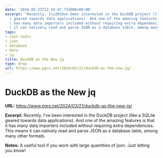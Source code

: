 ```yaml
---
date: '2024-03-23T12:18:47.733000+00:00'
excerpt: "Recently, I\u2019ve been interested in the DuckDB project (like a SQLite\
  \ geared towards data applications). And one of the amazing features is that it\
  \ has many data importers included without requiring extra dependencies. This means\
  \ it can natively read and parse JSON as a database table, among many other formats."
tags:
- cool-tools
- json
- database
- data
- jq
title: DuckDB as the New jq
type: drop
url: https://www.pgrs.net/2024/03/21/duckdb-as-the-new-jq/
---
```


# DuckDB as the New jq

**URL:** https://www.pgrs.net/2024/03/21/duckdb-as-the-new-jq/

**Excerpt:** Recently, I’ve been interested in the DuckDB project (like a SQLite geared towards data applications). And one of the amazing features is that it has many data importers included without requiring extra dependencies. This means it can natively read and parse JSON as a database table, among many other formats.

**Notes:**
A useful tool if you work with large quantities of json. Just letting you know!
